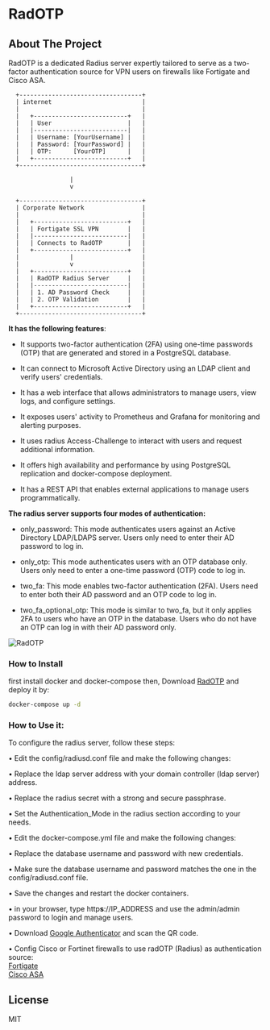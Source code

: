 # RadOTP
## About The Project
RadOTP is a dedicated Radius server expertly tailored to serve as a two-factor authentication source for VPN users on firewalls like Fortigate and Cisco ASA.



```
  +----------------------------------+
  | internet                         |
  |                                  |
  |   +--------------------------+   |
  |   | User                     |   |
  |   |--------------------------|   |
  |   | Username: [YourUsername] |   |
  |   | Password: [YourPassword] |   |
  |   | OTP:      [YourOTP]      |   |
  |   +--------------------------+   |
  +----------------------------------+

                 |
                 v
 
  +----------------------------------+
  | Corporate Network                |
  |                                  |
  |   +--------------------------+   |
  |   | Fortigate SSL VPN        |   |
  |   |--------------------------|   |
  |   | Connects to RadOTP       |   |
  |   +--------------------------+   |
  |              |                   |
  |              v                   |
  |   +--------------------------+   |
  |   | RadOTP Radius Server     |   |
  |   |--------------------------|   |
  |   | 1. AD Password Check     |   |
  |   | 2. OTP Validation        |   |
  |   +--------------------------+   |
  +----------------------------------+

```

 **It has the following features**:

-  It supports two-factor authentication (2FA) using one-time passwords (OTP) that are generated and stored in a PostgreSQL database.

-  It can connect to Microsoft Active Directory using an LDAP client and verify users' credentials.

-  It has a web interface that allows administrators to manage users, view logs, and configure settings.

-  It exposes users' activity to Prometheus and Grafana for monitoring and alerting purposes.

-  It uses radius Access-Challenge to interact with users and request additional information.

-  It offers high availability and performance by using PostgreSQL replication and docker-compose deployment.

-  It has a REST API that enables external applications to manage users programmatically.


**The radius server supports four modes of authentication:**
  
-  only_password: This mode authenticates users against an Active Directory LDAP/LDAPS server. Users only need to enter their AD password to log in.

-  only_otp: This mode authenticates users with an OTP database only. Users only need to enter a one-time password (OTP) code to log in.

-  two_fa: This mode enables two-factor authentication (2FA). Users need to enter both their AD password and an OTP code to log in.

-  two_fa_optional_otp: This mode is similar to two_fa, but it only applies 2FA to users who have an OTP in the database. Users who do not have an OTP can log in with their AD password only.

![RadOTP](https://github.com/Abbas-gheydi/radotp/blob/main/assets/radotp.jpg)

### How to Install
first install docker and docker-compose then, Download [RadOTP](https://github.com/Abbas-gheydi/radotp/releases/latest) and deploy it by:  
```bash
docker-compose up -d  
```

### How to Use it:
  
To configure the radius server, follow these steps:

•  Edit the config/radiusd.conf file and make the following changes:

•  Replace the ldap server address with your domain controller (ldap server) address.

•  Replace the radius secret with a strong and secure passphrase.

•  Set the Authentication_Mode in the radius section according to your needs.

•  Edit the docker-compose.yml file and make the following changes:

•  Replace the database username and password with new credentials.

•  Make sure the database username and password matches the one in the config/radiusd.conf file.

•  Save the changes and restart the docker containers.   

• in your browser, type http**s**://IP_ADDRESS and use the admin/admin password to login and manage users.   

• Download [Google Authenticator](https://play.google.com/store/apps/details?id=com.google.android.apps.authenticator2&hl=en_US&gl=US) and scan the QR code.   

• Config Cisco or Fortinet firewalls to use radOTP (Radius) as authentication source:   
[Fortigate](https://docs.fortinet.com/document/fortigate/6.0.0/cookbook/200757/connecting-the-fortigate-to-the-radius-server)   
[Cisco ASA](https://www.cisco.com/c/en/us/support/docs/security/asa-5500-x-series-next-generation-firewalls/98594-configure-radius-authentication.html)   

## License

MIT
